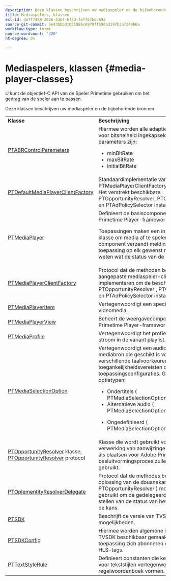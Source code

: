 ```yaml
---
description: Deze klassen beschrijven uw mediaspeler en de bijbehorende bronnen.
title: Mediaspelers, klassen
exl-id: de7f7488-2026-43b4-b74d-feff67bdc69a
source-git-commit: be43bbbd1051886c8979ff590a3197b2a7249b6a
workflow-type: tm+mt
source-wordcount: '420'
ht-degree: 0%

---
```


# Mediaspelers, klassen {#media-player-classes}

U kunt de objectief-C API van de Speler Primetime gebruiken om het gedrag van de speler aan te passen.

Deze klassen beschrijven uw mediaspeler en de bijbehorende bronnen.

<table frame="all" colsep="1" rowsep="1" id="table_bm2_wl2_2m"> 
 <tbody> 
  <tr rowsep="1"> 
   <td colname="1"><b>Klasse</b> </td> 
   <td colname="2"><b>Beschrijving</b> </td> 
  </tr> 
  <tr rowsep="1"> 
   <td colname="1"><span class="codeph"><a href="https://help.adobe.com/en_US/primetime/api/psdk/appledoc/Classes/PTABRControlParameters.html" format="html" scope="external"> PTABRControlParameters</a></span> </td> 
   <td colname="2">Hiermee worden alle adaptieve parameters voor bitsnelheid ingekapseld. Ondersteunde parameters zijn: 
    <ul id="ul_pnh_hm2_2m"> 
     <li id="li_46572FE1EB514AFF8C9F731E44DAF30B"><span class="codeph"> minBitRate</span> </li> 
     <li id="li_A10C75C9A5234241A5B84A4139F4D143"><span class="codeph"> maxBitRate</span> </li> 
     <li id="li_4E77E367A2E848D2B3E1A9C52209A7B2"><span class="codeph"> initialBitRate</span> </li> 
    </ul> </td> 
  </tr> 
  <tr rowsep="1"> 
   <td colname="1"><span class="codeph"><a href="https://help.adobe.com/en_US/primetime/api/psdk/appledoc/Classes/PTDefaultMediaPlayerClientFactory.html" format="html" scope="external"> PTDefaultMediaPlayerClientFactory</a></span> </td> 
   <td colname="2"> Standaardimplementatie van <span class="codeph"> PTMediaPlayerClientFactory</span> in de TVSDK. Het verstrekt beschikbare <span class="codeph"> PTOpportunityResolver</span>, <span class="codeph"> PTContentResolver</span>, en <span class="codeph"> PTAdPolicySelector</span> instanties. </td> 
  </tr> 
  <tr rowsep="1"> 
   <td colname="1"><span class="codeph"><a href="https://help.adobe.com/en_US/primetime/api/psdk/appledoc/Classes/PTMediaPlayer.html" format="html" scope="external"> PTMediaPlayer</a></span> </td> 
   <td colname="2">Definieert de basiscomponent voor het Primetime Player-framework. <p>Toepassingen maken een instantie van deze klasse om media af te spelen. Deze component verzendt meldingen om de toepassing op elk gewenst moment te laten weten wat de status van de speler is. </p> </td> 
  </tr> 
  <tr rowsep="1"> 
   <td colname="1"><span class="codeph"><a href="https://help.adobe.com/en_US/primetime/api/psdk/appledoc/Protocols/PTMediaPlayerClientFactory.html" format="html" scope="external"> PTMediaPlayerClientFactory</a></span> </td> 
   <td colname="2"> Protocol dat de methoden beschrijft die een aangepaste mediaspeler-clientfabriek moet implementeren om de beschikbare <span class="codeph"> PTOpportunityResolver</span> , <span class="codeph"> PTContentResolver</span> en <span class="codeph"> PTAdPolicySelector</span> instanties. </td> 
  </tr> 
  <tr rowsep="1"> 
   <td colname="1"><span class="codeph"><a href="https://help.adobe.com/en_US/primetime/api/psdk/appledoc/Classes/PTMediaPlayerItem.html" format="html" scope="external"> PTMediaPlayerItem</a></span> </td> 
   <td colname="2"> Vertegenwoordigt een specifieke audio-videomedia. </td> 
  </tr> 
  <tr rowsep="1"> 
   <td colname="1"><span class="codeph"><a href="https://help.adobe.com/en_US/primetime/api/psdk/appledoc/Classes/PTMediaPlayerView.html" format="html" scope="external"> PTMediaPlayerView</a></span> </td> 
   <td colname="2"> Beheert de weergavecomponent van het Primetime Player-framework. </td> 
  </tr> 
  <tr rowsep="1"> 
   <td colname="1"><span class="codeph"><a href="https://help.adobe.com/en_US/primetime/api/psdk/appledoc/Classes/PTMediaProfile.html" format="html" scope="external"> PTMediaProfile</a></span> </td> 
   <td colname="2"> Vertegenwoordigt het profiel van één enkele stroom in de variant playlist. </td> 
  </tr> 
  <tr rowsep="1"> 
   <td colname="1"><span class="codeph"><a href="https://help.adobe.com/en_US/primetime/api/psdk/appledoc/Classes/PTMediaSelectionOption.html" format="html" scope="external"> PTMediaSelectionOption</a></span> </td> 
   <td colname="2">Vertegenwoordigt een audiovisuele mediabron die geschikt is voor verschillende taalvoorkeuren, toegankelijkheidsvereisten of aangepaste toepassingsconfiguraties. Geldige optietypen: 
    <ul id="ul_p2q_gn2_2m"> 
     <li id="li_46BE5AE49732481FB6D336FFF896E5AD">Ondertitels (<span class="codeph"> PTMediaSelectionOptionTypeSubtitle</span>) </li> 
     <li id="li_6CEADCA12D4A48B7AE4A539985F32119">Alternatieve audio (<span class="codeph"> PTMediaSelectionOptionTypeAudio</span>) </li> 
     <li id="li_248D3D997F8A4B6E9B48869F84060D1F"> <p>Ongedefinieerd (<span class="codeph"> PTMediaSelectionOptionTypeUndefined</span>) </p> </li> 
    </ul> </td> 
  </tr> 
  <tr rowsep="1"> 
   <td colname="1"><span class="codeph"><a href="https://help.adobe.com/en_US/primetime/api/psdk/appledoc/Classes/PTOpportunityResolver.html" format="html" scope="external"> PTOpportunityResolver</a> </span> klasse, <span class="codeph"><a href="https://help.adobe.com/en_US/primetime/api/psdk/appledoc/Protocols/PTOpportunityResolver.html" format="html" scope="external"> PTOpportunityResolver</a> protocol</span> </td> 
   <td colname="2"> Klasse die wordt gebruikt voor de verwerking van aanwijzingen in manifest die als plaatsen voor Adobe Primetime en besluitvormingsproces zullen worden gebruikt. </td> 
  </tr> 
  <tr rowsep="1"> 
   <td colname="1"><span class="codeph"><a href="https://help.adobe.com/en_US/primetime/api/psdk/appledoc/Protocols/PTOpportunityResolverDelegate.html" format="html" scope="external"> PTOplementityResolverDelegate</a></span> </td> 
   <td colname="2"> Protocol dat de methodes beschrijft die de oplossing van de douanekans ( <span class="codeph"> PTOpportunityResolver</span> ) moet worden gebruikt om de gedelegeerde in kennis te stellen van de status van het oplossen van de kans. </td> 
  </tr> 
  <tr rowsep="1"> 
   <td colname="1"><span class="codeph"><a href="https://help.adobe.com/en_US/primetime/api/psdk/appledoc/Classes/PTSDK.html" format="html" scope="external"> PTSDK</a></span> </td> 
   <td colname="2"> Beschrijft de versie van TVSDK en zijn mogelijkheden. </td> 
  </tr> 
  <tr rowsep="1"> 
   <td colname="1"><span class="codeph"><a href="https://help.adobe.com/en_US/primetime/api/psdk/appledoc/Classes/PTSDKConfig.html" format="html" scope="external"> PTSDKConfig</a></span> </td> 
   <td colname="2"> Hiermee worden algemene instellingen voor TVSDK beschikbaar gemaakt en kan een toepassing zich abonneren op aangepaste HLS-tags. </td> 
  </tr> 
  <tr rowsep="1"> 
   <td colname="1"><span class="codeph"><a href="https://help.adobe.com/en_US/primetime/api/psdk/appledoc/Classes/PTTextStyleRule.html" format="html" scope="external"> PTTextStyleRule</a></span> </td> 
   <td colname="2"> Definieert constanten die kenmerksleutels voor tekststijlen vertegenwoordigen die het regelwoordenboek vormen. </td> 
  </tr> 
 </tbody> 
</table>
